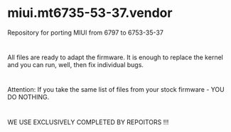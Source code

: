 # miui.mt6735-53-37.vendor
Repository for porting MIUI from 6797 to 6753-35-37
#
All files are ready to adapt the firmware. It is enough to replace the kernel and you can run, well, then fix individual bugs.
#
Attention: If you take the same list of files from your stock firmware - YOU DO NOTHING.
#
WE USE EXCLUSIVELY COMPLETED BY REPOITORS !!!
#
